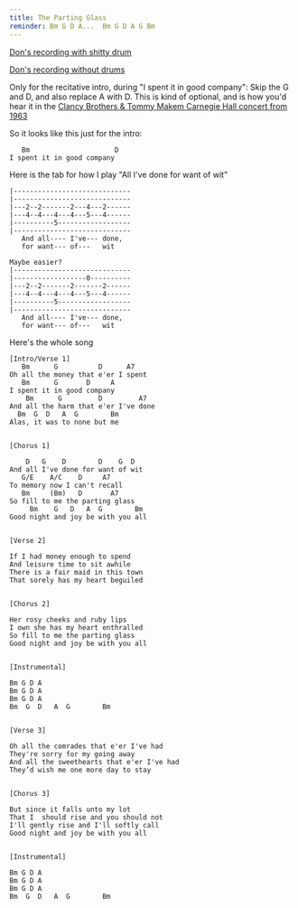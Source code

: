 ```yaml
---
title: The Parting Glass
reminder: Bm G D A...  Bm G D A G Bm
---
```


[Don's recording with shitty drum](https://www.dropbox.com/s/lpffu7apnvg7h8u/Parting%20Glass.mp3?dl=0)

[Don's recording without drums](/rehearse/parting-glass.mp3)

Only for the recitative intro, during "I spent it in good company": Skip the G
and D, and also replace A with D. This is kind of optional, and is how you'd
hear it in the
[Clancy Brothers & Tommy Makem Carnegie Hall concert from 1963](https://www.youtube.com/watch?v=gkb94eXqcrM)

So it looks like this just for the intro:

```
   Bm                     D
I spent it in good company

```

Here is the tab for how I play "All I've done for want of wit"

```
|-----------------------------
|-----------------------------
|---2--2-------2---4---2------
|---4--4---4---4---5---4------
|----------5------------------
|-----------------------------
   And all---- I've--- done,
   for want--- of---   wit
```

```
Maybe easier?
|-----------------------------
|------------------0----------
|---2--2-------2-------2------
|---4--4---4---4---5---4------
|----------5------------------
|-----------------------------
   And all---- I've--- done,
   for want--- of---   wit
```

Here's the whole song

```
[Intro/Verse 1]
   Bm      G          D      A7
Oh all the money that e'er I spent
   Bm      G       D     A
I spent it in good company
    Bm      G         D         A7
And all the harm that e'er I've done
  Bm  G  D   A  G        Bm
Alas, it was to none but me


[Chorus 1]

    D   G    D        D    G  D
And all I've done for want of wit
   G/E    A/C    D     A7
To memory now I can't recall
   Bm     (Bm)   D       A7
So fill to me the parting glass
     Bm    G   D   A  G        Bm
Good night and joy be with you all


[Verse 2]

If I had money enough to spend
And leisure time to sit awhile
There is a fair maid in this town
That sorely has my heart beguiled


[Chorus 2]

Her rosy cheeks and ruby lips
I own she has my heart enthralled
So fill to me the parting glass
Good night and joy be with you all


[Instrumental]

Bm G D A
Bm G D A
Bm G D A
Bm  G  D   A  G        Bm


[Verse 3]

Oh all the comrades that e'er I've had
They're sorry for my going away
And all the sweethearts that e'er I've had
They’d wish me one more day to stay


[Chorus 3]

But since it falls unto my lot
That I  should rise and you should not
I'll gently rise and I'll softly call
Good night and joy be with you all


[Instrumental]

Bm G D A
Bm G D A
Bm G D A
Bm  G  D   A  G        Bm
```
